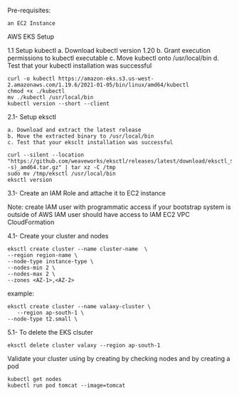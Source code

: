 Pre-requisites:

    an EC2 Instance

AWS EKS Setup

1.1 Setup kubectl
    a. Download kubectl version 1.20
    b. Grant execution permissions to kubectl executable
    c. Move kubectl onto /usr/local/bin
    d. Test that your kubectl installation was successful

    curl -o kubectl https://amazon-eks.s3.us-west-2.amazonaws.com/1.19.6/2021-01-05/bin/linux/amd64/kubectl
    chmod +x ./kubectl
    mv ./kubectl /usr/local/bin 
    kubectl version --short --client

2.1- Setup eksctl

    a. Download and extract the latest release
    b. Move the extracted binary to /usr/local/bin
    c. Test that your eksclt installation was successful

    curl --silent --location "https://github.com/weaveworks/eksctl/releases/latest/download/eksctl_$(uname -s)_amd64.tar.gz" | tar xz -C /tmp
    sudo mv /tmp/eksctl /usr/local/bin
    eksctl version

3.1- Create an IAM Role and attache it to EC2 instance

Note: create IAM user with programmatic access if your bootstrap system is outside of AWS
    IAM user should have access to
    IAM
    EC2
    VPC
    CloudFormation

4.1- Create your cluster and nodes

    eksctl create cluster --name cluster-name  \
    --region region-name \
    --node-type instance-type \
    --nodes-min 2 \
    --nodes-max 2 \ 
    --zones <AZ-1>,<AZ-2>

example:

    eksctl create cluster --name valaxy-cluster \
       --region ap-south-1 \
    --node-type t2.small \

5.1- To delete the EKS clsuter

    eksctl delete cluster valaxy --region ap-south-1

Validate your cluster using by creating by checking nodes and by creating a pod

    kubectl get nodes
    kubectl run pod tomcat --image=tomcat 
